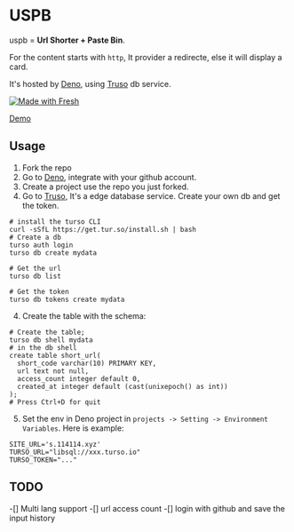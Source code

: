 # USPB
uspb = **Url Shorter + Paste Bin**.

For the content starts with `http`, It provider a redirecte, else it will display a card.

It's hosted by [Deno](https://deno.dev), using [Truso](https://turso.tech/) db service.

[![Made with Fresh](https://fresh.deno.dev/fresh-badge.svg)](https://fresh.deno.dev)

[Demo](https://s.114114.xyz/)

## Usage

1. Fork the repo
2. Go to [Deno](https://deno.dev), integrate with your github account.
3. Create a project use the repo you just forked.
3. Go to [Truso](https://turso.tech/), It's a edge database service. Create your own db and get the token.
```
# install the turso CLI
curl -sSfL https://get.tur.so/install.sh | bash
# Create a db
turso auth login
turso db create mydata

# Get the url
turso db list

# Get the token
turso db tokens create mydata
```
4. Create the table with the schema:
```
# Create the table;
turso db shell mydata
# in the db shell
create table short_url(
  short_code varchar(10) PRIMARY KEY,
  url text not null,
  access_count integer default 0,
  created_at integer default (cast(unixepoch() as int))
);
# Press Ctrl+D for quit
```
5. Set the env in Deno project in `projects -> Setting -> Environment Variables`. Here is example:
```
SITE_URL='s.114114.xyz'
TURSO_URL="libsql://xxx.turso.io"
TURSO_TOKEN="..."
```

## TODO

-[] Multi lang support
-[] url access count
-[] login with github and save the input history

